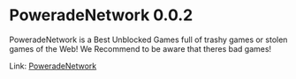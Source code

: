 # PoweradeNetwork 0.0.2
PoweradeNetwork is a Best Unblocked Games full of trashy games or stolen games of the Web!
We Recommend to be aware that theres bad games!


Link: [PoweradeNetwork](PoweradeNetwork.github.io)
